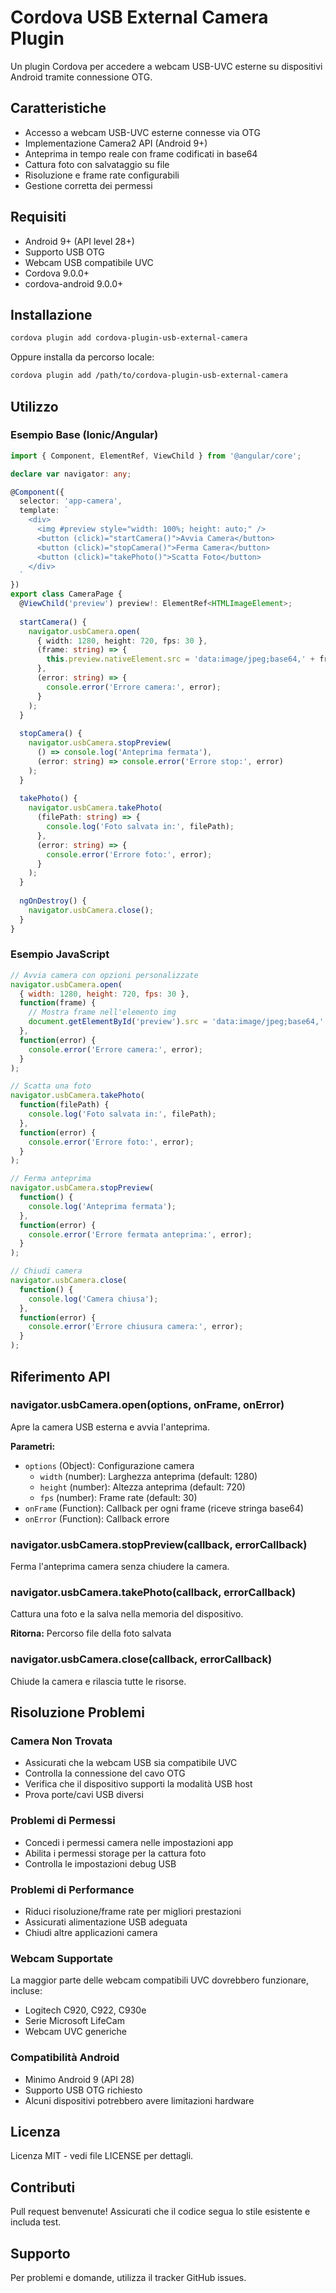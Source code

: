 # Cordova USB External Camera Plugin

Un plugin Cordova per accedere a webcam USB-UVC esterne su dispositivi Android tramite connessione OTG.

## Caratteristiche

- Accesso a webcam USB-UVC esterne connesse via OTG
- Implementazione Camera2 API (Android 9+)
- Anteprima in tempo reale con frame codificati in base64
- Cattura foto con salvataggio su file
- Risoluzione e frame rate configurabili
- Gestione corretta dei permessi

## Requisiti

- Android 9+ (API level 28+)
- Supporto USB OTG
- Webcam USB compatibile UVC
- Cordova 9.0.0+
- cordova-android 9.0.0+

## Installazione

```bash
cordova plugin add cordova-plugin-usb-external-camera
```

Oppure installa da percorso locale:
```bash
cordova plugin add /path/to/cordova-plugin-usb-external-camera
```

## Utilizzo

### Esempio Base (Ionic/Angular)

```typescript
import { Component, ElementRef, ViewChild } from '@angular/core';

declare var navigator: any;

@Component({
  selector: 'app-camera',
  template: `
    <div>
      <img #preview style="width: 100%; height: auto;" />
      <button (click)="startCamera()">Avvia Camera</button>
      <button (click)="stopCamera()">Ferma Camera</button>
      <button (click)="takePhoto()">Scatta Foto</button>
    </div>
  `
})
export class CameraPage {
  @ViewChild('preview') preview!: ElementRef<HTMLImageElement>;
  
  startCamera() {
    navigator.usbCamera.open(
      { width: 1280, height: 720, fps: 30 },
      (frame: string) => {
        this.preview.nativeElement.src = 'data:image/jpeg;base64,' + frame;
      },
      (error: string) => {
        console.error('Errore camera:', error);
      }
    );
  }
  
  stopCamera() {
    navigator.usbCamera.stopPreview(
      () => console.log('Anteprima fermata'),
      (error: string) => console.error('Errore stop:', error)
    );
  }
  
  takePhoto() {
    navigator.usbCamera.takePhoto(
      (filePath: string) => {
        console.log('Foto salvata in:', filePath);
      },
      (error: string) => {
        console.error('Errore foto:', error);
      }
    );
  }
  
  ngOnDestroy() {
    navigator.usbCamera.close();
  }
}
```

### Esempio JavaScript

```javascript
// Avvia camera con opzioni personalizzate
navigator.usbCamera.open(
  { width: 1280, height: 720, fps: 30 },
  function(frame) {
    // Mostra frame nell'elemento img
    document.getElementById('preview').src = 'data:image/jpeg;base64,' + frame;
  },
  function(error) {
    console.error('Errore camera:', error);
  }
);

// Scatta una foto
navigator.usbCamera.takePhoto(
  function(filePath) {
    console.log('Foto salvata in:', filePath);
  },
  function(error) {
    console.error('Errore foto:', error);
  }
);

// Ferma anteprima
navigator.usbCamera.stopPreview(
  function() {
    console.log('Anteprima fermata');
  },
  function(error) {
    console.error('Errore fermata anteprima:', error);
  }
);

// Chiudi camera
navigator.usbCamera.close(
  function() {
    console.log('Camera chiusa');
  },
  function(error) {
    console.error('Errore chiusura camera:', error);
  }
);
```

## Riferimento API

### navigator.usbCamera.open(options, onFrame, onError)

Apre la camera USB esterna e avvia l'anteprima.

**Parametri:**
- `options` (Object): Configurazione camera
  - `width` (number): Larghezza anteprima (default: 1280)
  - `height` (number): Altezza anteprima (default: 720)
  - `fps` (number): Frame rate (default: 30)
- `onFrame` (Function): Callback per ogni frame (riceve stringa base64)
- `onError` (Function): Callback errore

### navigator.usbCamera.stopPreview(callback, errorCallback)

Ferma l'anteprima camera senza chiudere la camera.

### navigator.usbCamera.takePhoto(callback, errorCallback)

Cattura una foto e la salva nella memoria del dispositivo.

**Ritorna:** Percorso file della foto salvata

### navigator.usbCamera.close(callback, errorCallback)

Chiude la camera e rilascia tutte le risorse.

## Risoluzione Problemi

### Camera Non Trovata
- Assicurati che la webcam USB sia compatibile UVC
- Controlla la connessione del cavo OTG
- Verifica che il dispositivo supporti la modalità USB host
- Prova porte/cavi USB diversi

### Problemi di Permessi
- Concedi i permessi camera nelle impostazioni app
- Abilita i permessi storage per la cattura foto
- Controlla le impostazioni debug USB

### Problemi di Performance
- Riduci risoluzione/frame rate per migliori prestazioni
- Assicurati alimentazione USB adeguata
- Chiudi altre applicazioni camera

### Webcam Supportate
La maggior parte delle webcam compatibili UVC dovrebbero funzionare, incluse:
- Logitech C920, C922, C930e
- Serie Microsoft LifeCam
- Webcam UVC generiche

### Compatibilità Android
- Minimo Android 9 (API 28)
- Supporto USB OTG richiesto
- Alcuni dispositivi potrebbero avere limitazioni hardware

## Licenza

Licenza MIT - vedi file LICENSE per dettagli.

## Contributi

Pull request benvenute! Assicurati che il codice segua lo stile esistente e includa test.

## Supporto

Per problemi e domande, utilizza il tracker GitHub issues.